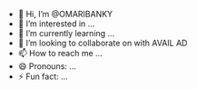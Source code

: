- 👋 Hi, I’m @OMARIBANKY
- 👀 I’m interested in ...
- 🌱 I’m currently learning ...
- 💞️ I’m looking to collaborate on with AVAIL AD 
- 📫 How to reach me ...
- 😄 Pronouns: ...
- ⚡ Fun fact: ...

<!---
OMARIBANKY/OMARIBANKY is a ✨ special ✨ repository because its `README.md` (this file) appears on your GitHub profile.
You can click the Preview link to take a look at your changes.
--->
